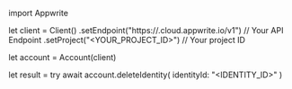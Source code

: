 import Appwrite

let client = Client()
    .setEndpoint("https://<REGION>.cloud.appwrite.io/v1") // Your API Endpoint
    .setProject("<YOUR_PROJECT_ID>") // Your project ID

let account = Account(client)

let result = try await account.deleteIdentity(
    identityId: "<IDENTITY_ID>"
)

